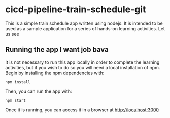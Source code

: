 # cicd-pipeline-train-schedule-git

This is a simple train schedule app written using nodejs. It is intended to be used as a sample application for a series of hands-on learning activities. Let us see

## Running the app    I want job bava

It is not necessary to run this app locally in order to complete the learning activities, but if you wish to do so you will need a local installation of npm. Begin by installing the npm dependencies with:

    npm install

Then, you can run the app with:

    npm start

Once it is running, you can access it in a browser at [http://localhost:3000](http://localhost:3000)
